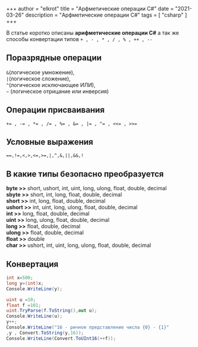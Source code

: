 +++
author = "elkrot"
title = "Арфметические операции C#"
date = "2021-03-26"
description = "Арфметические операции C#"
tags = [
    "csharp"
]
+++

В статье коротко описаны **арифметические операции C#** а так же способы конвертации типов<!--more-->
`+ , - , * , / , % , ++ , --`

Поразрядные операции
--------------------

`&`(логическое умножение),\
`|`(логическое сложение),\
*`^`*(логическое исключающее ИЛИ),\
`~` (логическое отрицание или инверсия)

Операции присваивания
--------------------

`+= , -= , *= , /= , %= , &= , |= , ^= , <<= , >>=`

Условные выражения
--------------------

`==,!=,<,>,<=,>=,|,^,&,||,&&,!`

В какие типы безопасно преобразуется
--------------------

**byte >>** short, ushort, int, uint, long, ulong, float, double, decimal\
**sbyte >>** short, int, long, float, double, decimal\
**short >>** int, long, float, double, decimal\
**ushort >>** int, uint, long, ulong, float, double, decimal\
**int >>** long, float, double, decimal\
**uint >>** long, ulong, float, double, decimal\
**long >>** float, double, decimal\
**ulong >>** float, double, decimal\
**float >>** double\
**char >>** ushort, int, uint, long, ulong, float, double, decimal

Конвертация
--------------------

```csharp
int x=500;
long y=(int)x;
Console.WriteLine(y);

uint u =10;
float f =101;
uint.TryParse(f.ToString(),out u);
Console.WriteLine(u);
y++;
Console.WriteLine("16 - ричное представление числа {0} - {1}"
,y , Convert.ToString(y,16));
Console.WriteLine(Convert.ToUInt16(++f));
```
